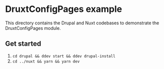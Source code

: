 # DruxtConfigPages example

This directory contains the Drupal and Nuxt codebases to demonstrate the DruxtConfigPages module.

## Get started

1. `cd drupal && ddev start && ddev drupal-install`
2. `cd ../nuxt && yarn && yarn dev`
